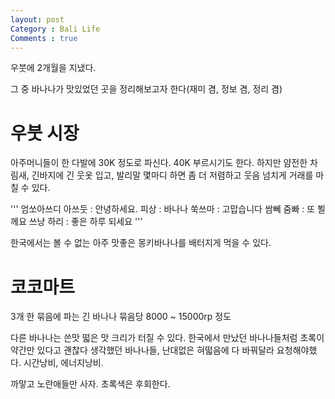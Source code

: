 ```yaml
---
layout: post
Category : Bali Life
Comments : true
---
```


우붓에 2개월을 지냈다.

그 중 바나나가 맛있었던 곳을 정리해보고자 한다(재미 겸, 정보 겸, 정리 겸)



# 우붓 시장

아주머니들이 한 다발에 30K 정도로 파신다. 
40K 부르시기도 한다. 하지만 얌전한 차림새, 긴바지에 긴 웃옷 입고, 발리말 몇마디 하면 좀 더 저렴하고 웃음 넘치게 거래를 마칠 수 있다. 

'''
엄쏘아쓰디 아쓰둣 : 안녕하세요.
피상 : 바나나
쑥쓰마 : 고맙습니다
쌈뻬 줌빠 : 또 뵐께요
쓰낭 하리 : 좋은 하루 되세요
'''


한국에서는 볼 수 없는 아주 맛좋은 몽키바나나를 배터지게 먹을 수 있다.

# 코코마트 

3개 한 묶음에 파는 긴 바나나
묶음당 8000 ~ 15000rp 정도

다른 바나나는 쓴맛 떫은 맛 크리가 터질 수 있다. 한국에서 만났던 바나나들처럼 초록이 약간만 있다고 괜찮다 생각했던 바나나들, 난대없은 혀떫음에 다 바꿔달라 요청해야했다. 시간낭비, 에너지낭비.

까맣고 노란애들만 사자. 초록색은 후회한다.

